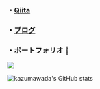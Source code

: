 ### ・[Qiita](https://qiita.com/kazumawada)
### ・[ブログ](https://kazumawada.hateblo.jp/archive/2021)

### ・ポートフォリオ 👋

<a href="https://github.com/kazumawada/myapp">
  <img align="center" src="https://github-readme-stats.vercel.app/api/pin/?username=kazumawada&repo=myapp" />
</a>
<br>



![kazumawada's GitHub stats](https://github-readme-stats.vercel.app/api?username=kazumawada&show_icons=true)

<br>


